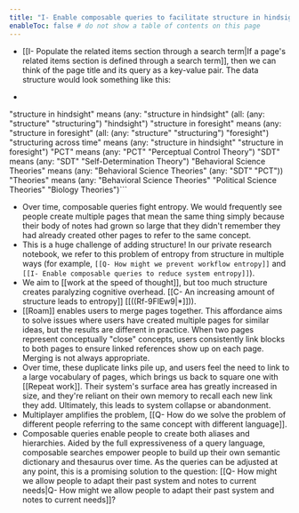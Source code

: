 ```yaml
---
title: "I- Enable composable queries to facilitate structure in hindsight"
enableToc: false # do not show a table of contents on this page
---
```

- [[I- Populate the related items section through a search term|If a page's related items section is defined through a search term]], then we can think of the page title and its query as a key-value pair. The data structure would look something like this:
- ```clojure
"structure in hindsight" means 
  (any: "structure in hindsight" 
        (all: (any: "structure" "structuring")
              "hindsight")
"structure in foresight" means 
  (any: "structure in foresight" 
        (all: (any: "structure" "structuring")
              "foresight")
"structuring across time" means
        (any: "structure in hindsight"
              "structure in foresight")
"PCT" means
  (any: "PCT"
        "Perceptual Control Theory")
"SDT" means
  (any: "SDT"
        "Self-Determination Theory")
"Behavioral Science Theories" means
  (any: "Behavioral Science Theories"
        (any: "SDT"
              "PCT"))
"Theories" means
  (any: "Behavioral Science Theories"
        "Political Science Theories"
        "Biology Theories")```
- Over time, composable queries fight entropy. We would frequently see people create multiple pages that mean the same thing simply because their body of notes had grown so large that they didn't remember they had already created other pages to refer to the same concept. 
- This is a huge challenge of adding structure! In our private research notebook, we refer to this problem of entropy from structure in multiple ways (for example, `[[Q- How might we prevent workflow entropy]]` and `[[I- Enable composable queries to reduce system entropy]]`).
- We aim to [[work at the speed of thought]], but too much structure creates paralyzing cognitive overhead. [[C- An increasing amount of structure leads to entropy]] [[((Rf-9FlEw9|*]])).
- [[Roam]] enables users to merge pages together. This affordance aims to solve issues where users have created multiple pages for similar ideas, but the results are different in practice. When two pages represent conceptually "close" concepts, users consistently link blocks to both pages to ensure linked references show up on each page. Merging is not always appropriate.
- Over time, these duplicate links pile up, and users feel the need to link to a large vocabulary of pages, which brings us back to square one with [[Repeat work]]. Their system's surface area has greatly increased in size, and they're reliant on their own memory to recall each new link they add. Ultimately, this leads to system collapse or abandonment.  
- Multiplayer amplifies the problem, [[Q- How do we solve the problem of different people referring to the same concept with different language]].
- Composable queries enable people to create both aliases and hierarchies. Aided by the full expressiveness of a query language, composable searches empower people to build up their own semantic dictionary and thesaurus over time. As the queries can be adjusted at any point, this is a promising solution to the question: [[Q- How might we allow people to adapt their past system and notes to current needs|Q- How might we allow people to adapt their past system and notes to current needs]]?
